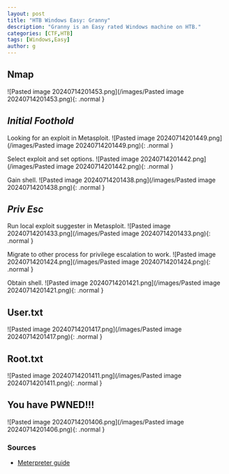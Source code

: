 ```yaml
---
layout: post
title: "HTB Windows Easy: Granny"
description: "Granny is an Easy rated Windows machine on HTB."
categories: [CTF,HTB]
tags: [Windows,Easy]
author: g
---
```


## Nmap
![Pasted image 20240714201453.png](/images/Pasted image 20240714201453.png){: .normal }

## _**Initial Foothold**_
Looking for an exploit in Metasploit.
![Pasted image 20240714201449.png](/images/Pasted image 20240714201449.png){: .normal }

Select exploit and set options.
![Pasted image 20240714201442.png](/images/Pasted image 20240714201442.png){: .normal }

Gain shell.
![Pasted image 20240714201438.png](/images/Pasted image 20240714201438.png){: .normal }



## _**Priv Esc**_
Run local exploit suggester in Metasploit.
![Pasted image 20240714201433.png](/images/Pasted image 20240714201433.png){: .normal }


Migrate to other process for privilege escalation to work.
![Pasted image 20240714201424.png](/images/Pasted image 20240714201424.png){: .normal }


Obtain shell.
![Pasted image 20240714201421.png](/images/Pasted image 20240714201421.png){: .normal }



## User.txt
![Pasted image 20240714201417.png](/images/Pasted image 20240714201417.png){: .normal }


## Root.txt
![Pasted image 20240714201411.png](/images/Pasted image 20240714201411.png){: .normal }


## You have PWNED!!!
![Pasted image 20240714201406.png](/images/Pasted image 20240714201406.png){: .normal }



### Sources
- [Meterpreter guide](https://www.offsec.com/metasploit-unleashed/meterpreter-basics/)